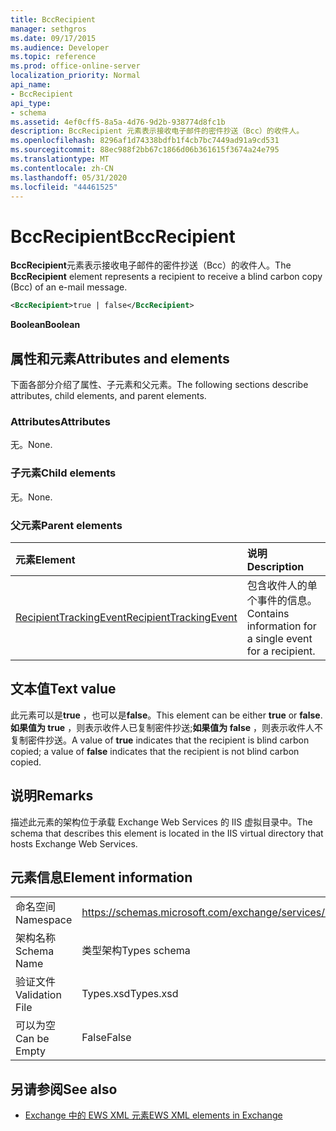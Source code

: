 ```yaml
---
title: BccRecipient
manager: sethgros
ms.date: 09/17/2015
ms.audience: Developer
ms.topic: reference
ms.prod: office-online-server
localization_priority: Normal
api_name:
- BccRecipient
api_type:
- schema
ms.assetid: 4ef0cff5-8a5a-4d76-9d2b-938774d8fc1b
description: BccRecipient 元素表示接收电子邮件的密件抄送（Bcc）的收件人。
ms.openlocfilehash: 8296af1d74338bdfb1f4cb7bc7449ad91a9cd531
ms.sourcegitcommit: 88ec988f2bb67c1866d06b361615f3674a24e795
ms.translationtype: MT
ms.contentlocale: zh-CN
ms.lasthandoff: 05/31/2020
ms.locfileid: "44461525"
---
```

# <a name="bccrecipient"></a><span data-ttu-id="86cc1-103">BccRecipient</span><span class="sxs-lookup"><span data-stu-id="86cc1-103">BccRecipient</span></span>

<span data-ttu-id="86cc1-104">**BccRecipient**元素表示接收电子邮件的密件抄送（Bcc）的收件人。</span><span class="sxs-lookup"><span data-stu-id="86cc1-104">The **BccRecipient** element represents a recipient to receive a blind carbon copy (Bcc) of an e-mail message.</span></span> 
  
```XML
<BccRecipient>true | false</BccRecipient>
```

 <span data-ttu-id="86cc1-105">**Boolean**</span><span class="sxs-lookup"><span data-stu-id="86cc1-105">**Boolean**</span></span>
## <a name="attributes-and-elements"></a><span data-ttu-id="86cc1-106">属性和元素</span><span class="sxs-lookup"><span data-stu-id="86cc1-106">Attributes and elements</span></span>

<span data-ttu-id="86cc1-107">下面各部分介绍了属性、子元素和父元素。</span><span class="sxs-lookup"><span data-stu-id="86cc1-107">The following sections describe attributes, child elements, and parent elements.</span></span>
  
### <a name="attributes"></a><span data-ttu-id="86cc1-108">Attributes</span><span class="sxs-lookup"><span data-stu-id="86cc1-108">Attributes</span></span>

<span data-ttu-id="86cc1-109">无。</span><span class="sxs-lookup"><span data-stu-id="86cc1-109">None.</span></span>
  
### <a name="child-elements"></a><span data-ttu-id="86cc1-110">子元素</span><span class="sxs-lookup"><span data-stu-id="86cc1-110">Child elements</span></span>

<span data-ttu-id="86cc1-111">无。</span><span class="sxs-lookup"><span data-stu-id="86cc1-111">None.</span></span>
  
### <a name="parent-elements"></a><span data-ttu-id="86cc1-112">父元素</span><span class="sxs-lookup"><span data-stu-id="86cc1-112">Parent elements</span></span>

|<span data-ttu-id="86cc1-113">**元素**</span><span class="sxs-lookup"><span data-stu-id="86cc1-113">**Element**</span></span>|<span data-ttu-id="86cc1-114">**说明**</span><span class="sxs-lookup"><span data-stu-id="86cc1-114">**Description**</span></span>|
|:-----|:-----|
|[<span data-ttu-id="86cc1-115">RecipientTrackingEvent</span><span class="sxs-lookup"><span data-stu-id="86cc1-115">RecipientTrackingEvent</span></span>](recipienttrackingevent.md) <br/> |<span data-ttu-id="86cc1-116">包含收件人的单个事件的信息。</span><span class="sxs-lookup"><span data-stu-id="86cc1-116">Contains information for a single event for a recipient.</span></span>  <br/> |
   
## <a name="text-value"></a><span data-ttu-id="86cc1-117">文本值</span><span class="sxs-lookup"><span data-stu-id="86cc1-117">Text value</span></span>

<span data-ttu-id="86cc1-118">此元素可以是**true** ，也可以是**false**。</span><span class="sxs-lookup"><span data-stu-id="86cc1-118">This element can be either **true** or **false**.</span></span> <span data-ttu-id="86cc1-119">**如果值为 true** ，则表示收件人已复制密件抄送;**如果值为 false** ，则表示收件人不复制密件抄送。</span><span class="sxs-lookup"><span data-stu-id="86cc1-119">A value of **true** indicates that the recipient is blind carbon copied; a value of **false** indicates that the recipient is not blind carbon copied.</span></span> 
  
## <a name="remarks"></a><span data-ttu-id="86cc1-120">说明</span><span class="sxs-lookup"><span data-stu-id="86cc1-120">Remarks</span></span>

<span data-ttu-id="86cc1-121">描述此元素的架构位于承载 Exchange Web Services 的 IIS 虚拟目录中。</span><span class="sxs-lookup"><span data-stu-id="86cc1-121">The schema that describes this element is located in the IIS virtual directory that hosts Exchange Web Services.</span></span>
  
## <a name="element-information"></a><span data-ttu-id="86cc1-122">元素信息</span><span class="sxs-lookup"><span data-stu-id="86cc1-122">Element information</span></span>

|||
|:-----|:-----|
|<span data-ttu-id="86cc1-123">命名空间</span><span class="sxs-lookup"><span data-stu-id="86cc1-123">Namespace</span></span>  <br/> |https://schemas.microsoft.com/exchange/services/2006/types  <br/> |
|<span data-ttu-id="86cc1-124">架构名称</span><span class="sxs-lookup"><span data-stu-id="86cc1-124">Schema Name</span></span>  <br/> |<span data-ttu-id="86cc1-125">类型架构</span><span class="sxs-lookup"><span data-stu-id="86cc1-125">Types schema</span></span>  <br/> |
|<span data-ttu-id="86cc1-126">验证文件</span><span class="sxs-lookup"><span data-stu-id="86cc1-126">Validation File</span></span>  <br/> |<span data-ttu-id="86cc1-127">Types.xsd</span><span class="sxs-lookup"><span data-stu-id="86cc1-127">Types.xsd</span></span>  <br/> |
|<span data-ttu-id="86cc1-128">可以为空</span><span class="sxs-lookup"><span data-stu-id="86cc1-128">Can be Empty</span></span>  <br/> |<span data-ttu-id="86cc1-129">False</span><span class="sxs-lookup"><span data-stu-id="86cc1-129">False</span></span>  <br/> |
   
## <a name="see-also"></a><span data-ttu-id="86cc1-130">另请参阅</span><span class="sxs-lookup"><span data-stu-id="86cc1-130">See also</span></span>



- [<span data-ttu-id="86cc1-131">Exchange 中的 EWS XML 元素</span><span class="sxs-lookup"><span data-stu-id="86cc1-131">EWS XML elements in Exchange</span></span>](ews-xml-elements-in-exchange.md)

